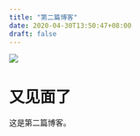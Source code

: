 ```yaml
---
title: "第二篇博客"
date: 2020-04-30T13:50:47+08:00
draft: false 
---
```

![](/1.png)

# 又见面了

这是第二篇博客。

